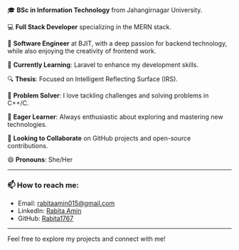 🎓 **BSc in Information Technology** from Jahangirnagar University.

💻 **Full Stack Developer** specializing in the MERN stack.

💼 **Software Engineer** at BJIT, with a deep passion for backend technology, while also enjoying the creativity of frontend work.

🌱 **Currently Learning**: Laravel to enhance my development skills.

🔍 **Thesis**: Focused on Intelligent Reflecting Surface (IRS).

🚀 **Problem Solver**: I love tackling challenges and solving problems in C++/C.

🔎 **Eager Learner**: Always enthusiastic about exploring and mastering new technologies.

👯 **Looking to Collaborate** on GitHub projects and open-source contributions.

😄 **Pronouns**: She/Her

---

### 📫 How to reach me:

- Email: [rabitaamin015@gmail.com](mailto:rabitaamin015@gmail.com)
- LinkedIn: [Rabita Amin](https://www.linkedin.com/in/rabita-ra67/)
- GitHub: [Rabita1767](https://github.com/Rabita1767)

---

Feel free to explore my projects and connect with me!

